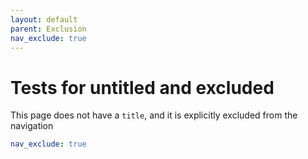 ```yaml
---
layout: default
parent: Exclusion
nav_exclude: true
---
```

# Tests for untitled and excluded

This page does not have a `title`, and it is explicitly excluded from the navigation

```yaml
nav_exclude: true
```
